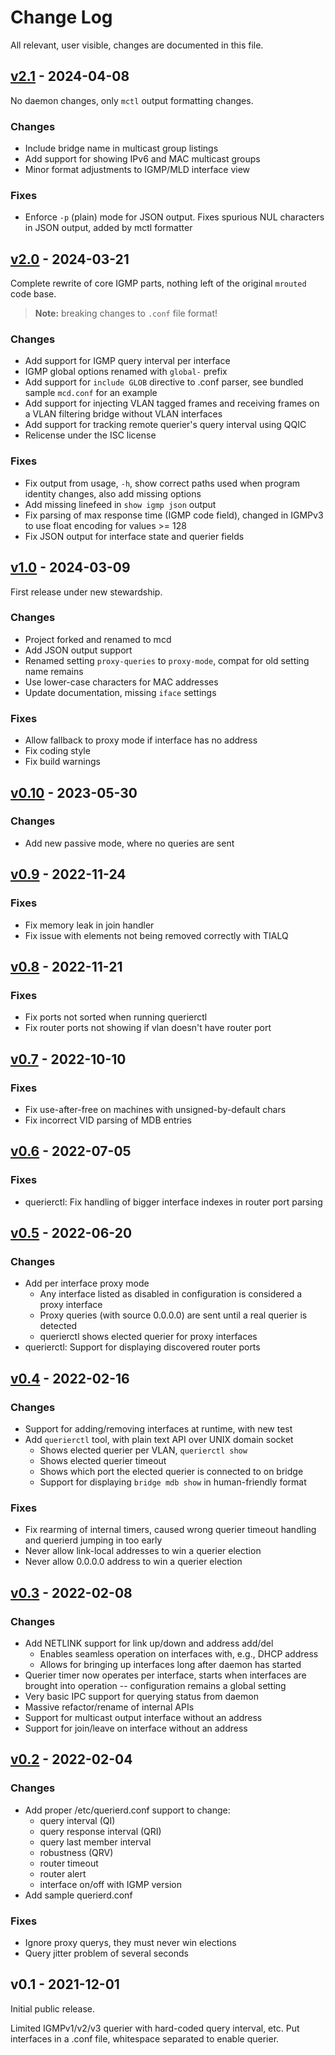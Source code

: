 Change Log
==========

All relevant, user visible, changes are documented in this file.

[v2.1][] - 2024-04-08
---------------------

No daemon changes, only `mctl` output formatting changes.

### Changes
 - Include bridge name in multicast group listings
 - Add support for showing IPv6 and MAC multicast groups
 - Minor format adjustments to IGMP/MLD interface view

### Fixes
 - Enforce `-p` (plain) mode for JSON output.  Fixes spurious
   NUL characters in JSON output, added by mctl formatter


[v2.0][] - 2024-03-21
---------------------

Complete rewrite of core IGMP parts, nothing left of the original
`mrouted` code base.

> **Note:** breaking changes to `.conf` file format!

### Changes
 - Add support for IGMP query interval per interface
 - IGMP global options renamed with `global-` prefix
 - Add support for `include GLOB` directive to .conf parser, see
   bundled sample `mcd.conf` for an example
 - Add support for injecting VLAN tagged frames and receiving frames on
   a VLAN filtering bridge without VLAN interfaces
 - Add support for tracking remote querier's query interval using QQIC
 - Relicense under the ISC license

### Fixes
 - Fix output from usage, `-h`, show correct paths used when
   program identity changes, also add missing options
 - Add missing linefeed in `show igmp json` output
 - Fix parsing of max response time (IGMP code field), changed
   in IGMPv3 to use float encoding for values >= 128
 - Fix JSON output for interface state and querier fields


[v1.0][] - 2024-03-09
---------------------

First release under new stewardship.

### Changes
 - Project forked and renamed to mcd
 - Add JSON output support
 - Renamed setting `proxy-queries` to `proxy-mode`, compat
   for old setting name remains
 - Use lower-case characters for MAC addresses
 - Update documentation, missing `iface` settings

### Fixes
 - Allow fallback to proxy mode if interface has no address
 - Fix coding style
 - Fix build warnings


[v0.10][] - 2023-05-30
----------------------

### Changes
  - Add new passive mode, where no queries are sent

[v0.9][] - 2022-11-24
---------------------

### Fixes
  - Fix memory leak in join handler
  - Fix issue with elements not being removed correctly with TIALQ

[v0.8][] - 2022-11-21
---------------------

### Fixes
  - Fix ports not sorted when running querierctl
  - Fix router ports not showing if vlan doesn't have router port

[v0.7][] - 2022-10-10
---------------------

### Fixes
  - Fix use-after-free on machines with unsigned-by-default chars
  - Fix incorrect VID parsing of MDB entries

[v0.6][] - 2022-07-05
---------------------

### Fixes
  - querierctl: Fix handling of bigger interface indexes in router port parsing

[v0.5][] - 2022-06-20
---------------------

### Changes
  - Add per interface proxy mode
     - Any interface listed as disabled in configuration is considered a
       proxy interface
     - Proxy queries (with source 0.0.0.0) are sent until a real querier is
       detected
     - querierctl shows elected querier for proxy interfaces
  - querierctl: Support for displaying discovered router ports

[v0.4][] - 2022-02-16
---------------------

### Changes
  - Support for adding/removing interfaces at runtime, with new test
  - Add `querierctl` tool, with plain text API over UNIX domain socket
    - Shows elected querier per VLAN, `querierctl show`
	- Shows elected querier timeout
	- Shows which port the elected querier is connected to on bridge
    - Support for displaying `bridge mdb show` in human-friendly format

### Fixes
  - Fix rearming of internal timers, caused wrong querier timeout
    handling and querierd jumping in too early
  - Never allow link-local addresses to win a querier election
  - Never allow 0.0.0.0 address to win a querier election


[v0.3][] - 2022-02-08
---------------------

### Changes
  - Add NETLINK support for link up/down and address add/del
    - Enables seamless operation on interfaces with, e.g., DHCP address
	- Allows for bringing up interfaces long after daemon has started
  - Querier timer now operates per interface, starts when interfaces are
    brought into operation -- configuration remains a global setting
  - Very basic IPC support for querying status from daemon
  - Massive refactor/rename of internal APIs
  - Support for multicast output interface without an address
  - Support for join/leave on interface without an address


[v0.2][] - 2022-02-04
---------------------

### Changes
  - Add proper /etc/querierd.conf support to change:
    - query interval (QI)
	- query response interval (QRI)
	- query last member interval
	- robustness (QRV)
    - router timeout
	- router alert
	- interface on/off with IGMP version
  - Add sample querierd.conf

### Fixes
  - Ignore proxy querys, they must never win elections
  - Query jitter problem of several seconds


v0.1 - 2021-12-01
-----------------

Initial public release.

Limited IGMPv1/v2/v3 querier with hard-coded query interval, etc.  Put
interfaces in a .conf file, whitespace separated to enable querier.

[UNRELEASED]: https://github.com/westermo/querierd/compare/v2.1...HEAD
[v2.1]:       https://github.com/westermo/querierd/compare/v2.0...v2.1
[v2.0]:       https://github.com/westermo/querierd/compare/v1.0...v2.0
[v1.0]:       https://github.com/westermo/querierd/compare/v0.10...v1.0
[v0.10]:      https://github.com/westermo/querierd/compare/v0.9...v0.10
[v0.9]:       https://github.com/westermo/querierd/compare/v0.8...v0.9
[v0.8]:       https://github.com/westermo/querierd/compare/v0.7...v0.8
[v0.7]:       https://github.com/westermo/querierd/compare/v0.6...v0.7
[v0.6]:       https://github.com/westermo/querierd/compare/v0.5...v0.6
[v0.5]:       https://github.com/westermo/querierd/compare/v0.4...v0.5
[v0.4]:       https://github.com/westermo/querierd/compare/v0.3...v0.4
[v0.3]:       https://github.com/westermo/querierd/compare/v0.2...v0.3
[v0.2]:       https://github.com/westermo/querierd/compare/v0.1...v0.2
